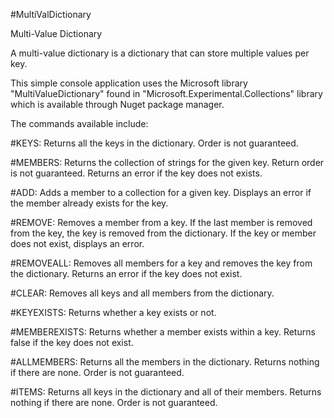 #MultiValDictionary

Multi-Value Dictionary

A multi-value dictionary is a dictionary that can store multiple values per key.

This simple console application uses the Microsoft library "MultiValueDictionary" found in "Microsoft.Experimental.Collections" library which is available through Nuget package manager.

The commands available include:

#KEYS: Returns all the keys in the dictionary. Order is not guaranteed.

#MEMBERS: Returns the collection of strings for the given key. Return order is not guaranteed. Returns an error if the key does not exists.

#ADD: Adds a member to a collection for a given key. Displays an error if the member already exists for the key.

#REMOVE: Removes a member from a key. If the last member is removed from the key, the key is removed from the dictionary. If the key or member does not exist, displays an error.

#REMOVEALL: Removes all members for a key and removes the key from the dictionary. Returns an error if the key does not exist.

#CLEAR: Removes all keys and all members from the dictionary.

#KEYEXISTS: Returns whether a key exists or not.

#MEMBEREXISTS: Returns whether a member exists within a key. Returns false if the key does not exist.

#ALLMEMBERS: Returns all the members in the dictionary. Returns nothing if there are none. Order is not guaranteed.

#ITEMS: Returns all keys in the dictionary and all of their members. Returns nothing if there are none. Order is not guaranteed.
